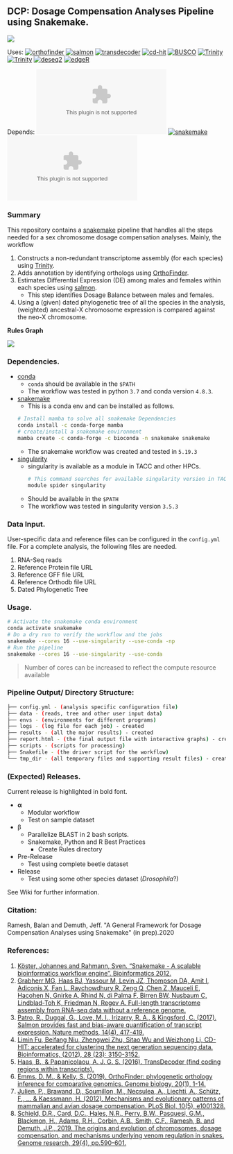 ## **DCP**: Dosage Compensation Analyses Pipeline using Snakemake.

![](https://img.shields.io/maintenance/yes/2020)

Uses:
[![orthofinder](https://img.shields.io/conda/dn/bioconda/orthofinder?label=orthofinder)](https://github.com/davidemms/OrthoFinder)
[![salmon](https://img.shields.io/conda/dn/bioconda/salmon?label=salmon)](https://salmon.readthedocs.io/en/latest/salmon.html)
[![transdecoder](https://img.shields.io/conda/dn/bioconda/transdecoder?label=transdecoder)](https://github.com/TransDecoder/TransDecoder/wiki)
[![cd-hit](https://img.shields.io/conda/dn/bioconda/cd-hit?label=cdhit)](https://github.com/weizhongli/cdhit/wiki)
[![BUSCO](https://img.shields.io/conda/dn/bioconda/busco?label=busco)](https://busco-archive.ezlab.org/v3/)
[![Trinity](https://img.shields.io/docker/v/trinityrnaseq/trinityrnaseq/2.10.0?label=Trinity)](https://hub.docker.com/r/trinityrnaseq/trinityrnaseq/tags)
[![Trinity](https://img.shields.io/docker/image-size/trinityrnaseq/trinityrnaseq/2.10.0?label=Trinity)](https://github.com/trinityrnaseq/trinityrnaseq/wiki/Trinity-in-Docker)
[![deseq2](https://img.shields.io/conda/dn/bioconda/bioconductor-deseq2?label=deseq2)](https://bioconductor.org/packages/release/bioc/html/DESeq2.html)
[![edgeR](https://img.shields.io/conda/dn/bioconda/bioconductor-edgeR?label=edgeR)](https://bioconductor.org/packages/release/bioc/html/edgeR.html)

Depends: [![](https://img.shields.io/github/downloads/conda/conda/4.8.3/conda-4.8.3.tar.gz?label=conda)](https://docs.conda.io/en/latest/miniconda.html)
[![snakemake](https://img.shields.io/conda/dn/bioconda/snakemake.svg?label=snakemake)](https://bioconda.github.io/recipes/snakemake/README.html)
[![](https://img.shields.io/github/downloads-pre/hpcng/singularity/v3.5.3/singularity-3.5.3.tar.gz?label=Singularity)](https://sylabs.io/guides/3.5/user-guide/quick_start.html#quick-installation-steps)

### Summary

This repository contains a [snakemake](https://snakemake.readthedocs.io/en/stable/) pipeline that handles all the steps needed for a sex chromosome dosage compensation analyses. Mainly, the workflow

1. Constructs a non-redundant transcriptome assembly (for each species) using [Trinity](https://github.com/trinityrnaseq/trinityrnaseq).
2. Adds annotation by identifying orthologs using [OrthoFinder](https://github.com/davidemms/OrthoFinder).
3. Estimates Differential Expression (DE) among males and females within each species using [salmon](https://github.com/COMBINE-lab/salmon).
	- This step identifies Dosage Balance between males and females.
4. Using a (given) dated phylogenetic tree of all the species in the analysis, (weighted) ancestral-X chromosome expression is compared against the neo-X chromosome.

__Rules Graph__  

![](https://raw.githubusercontent.com/rameshbalan/rameshbalan.github.io/e8e4494c6c4f9f8bcc6b9b5479f9b983f8db89e3/files/DCA_rulegraph.svg)

### Dependencies.

- [conda](https://docs.conda.io/en/latest/miniconda.html)
	- `conda` should be available in the `$PATH`
	- The workflow was tested in python `3.7` and conda version `4.8.3`.
- [snakemake](https://snakemake.readthedocs.io/en/stable/getting_started/installation.html)
	- This is a conda env and can be installed as follows.
	```bash
	# Install mamba to solve all snakemake Dependencies
	conda install -c conda-forge mamba
	# create/install a snakemake environment
	mamba create -c conda-forge -c bioconda -n snakemake snakemake
	```
	- The snakemake workflow was created and tested in `5.19.3`
- [singularity](https://sylabs.io/guides/3.5/user-guide/quick_start.html#quick-installation-steps)
	- singularity is available as a module in TACC and other HPCs.
	 	```bash
		# This command searches for available singularity version in TACC
		module spider singularity
		```
	- Should be available in the `$PATH`
	- The workflow was tested in singularity version `3.5.3`

### Data Input.

User-specific data and reference files can be configured in the `config.yml` file. For a complete analysis, the following files are needed.

1. RNA-Seq reads
2. Reference Protein file URL
3. Reference GFF file URL
4. Reference Orthodb file URL
5. Dated Phylogenetic Tree

### Usage.

```bash
# Activate the snakemake conda environment
conda activate snakemake
# Do a dry run to verify the workflow and the jobs
snakemake --cores 16 --use-singularity --use-conda -np
# Run the pipeline
snakemake --cores 16 --use-singularity --use-conda
```
> Number of cores can be increased to reflect the compute resource available

### Pipeline Output/ Directory Structure:

```bash
├── config.yml - (analysis specific configuration file)
├── data - (reads, tree and other user input data)
├── envs - (environments for different programs)
├── logs - (log file for each job) - created
├── results - (all the major results) - created
├── report.html - (the final output file with interactive graphs) - created
├── scripts - (scripts for processing)
├── Snakefile - (the driver script for the workflow)
└── tmp_dir - (all temporary files and supporting result files) - created
```

### (Expected) Releases.

Current release is highlighted in bold font.  
- **&alpha;**  
	- Modular workflow  
	- Test on sample dataset  
- &beta;  
	- Parallelize BLAST in 2 bash scripts.
	- Snakemake, Python and R Best Practices  
		- Create Rules directory
- Pre-Release  
	- Test using complete beetle dataset
- Release  
	- Test using some other species dataset (_Drosophila_?)

See Wiki for further information.

### Citation:  

Ramesh, Balan and Demuth, Jeff. "A General Framework for Dosage Compensation Analyses using Snakemake" (in prep).2020

### References:

1. [Köster, Johannes and Rahmann, Sven. “Snakemake - A scalable bioinformatics workflow engine”. Bioinformatics 2012.](https://academic.oup.com/bioinformatics/article/28/19/2520/290322)
2. [Grabherr MG, Haas BJ, Yassour M, Levin JZ, Thompson DA, Amit I, Adiconis X, Fan L, Raychowdhury R, Zeng Q, Chen Z, Mauceli E, Hacohen N, Gnirke A, Rhind N, di Palma F, Birren BW, Nusbaum C, Lindblad-Toh K, Friedman N, Regev A. Full-length transcriptome assembly from RNA-seq data without a reference genome.](https://www.nature.com/articles/nbt.1883)
3. [Patro, R., Duggal, G., Love, M. I., Irizarry, R. A., & Kingsford, C. (2017). Salmon provides fast and bias-aware quantification of transcript expression. Nature methods, 14(4), 417-419.](https://www.nature.com/articles/nmeth.4197)
4. [Limin Fu, Beifang Niu, Zhengwei Zhu, Sitao Wu and Weizhong Li, CD-HIT: accelerated for clustering the next generation sequencing data. Bioinformatics, (2012), 28 (23): 3150-3152.](https://academic.oup.com/bioinformatics/article/28/23/3150/192160)
5. [Haas, B., & Papanicolaou, A. J. G. S. (2016). TransDecoder (find coding regions within transcripts).](https://github.com/TransDecoder/TransDecoder/wiki)  
6. [Emms, D. M., & Kelly, S. (2019). OrthoFinder: phylogenetic orthology inference for comparative genomics. Genome biology, 20(1), 1-14.](https://genomebiology.biomedcentral.com/articles/10.1186/s13059-019-1832-y)
7. [Julien, P., Brawand, D., Soumillon, M., Necsulea, A., Liechti, A., Schütz, F., ... & Kaessmann, H. (2012). Mechanisms and evolutionary patterns of mammalian and avian dosage compensation. PLoS Biol, 10(5), e1001328.](https://journals.plos.org/plosbiology/article?id=10.1371/journal.pbio.1001328)
8. [Schield, D.R., Card, D.C., Hales, N.R., Perry, B.W., Pasquesi, G.M., Blackmon, H., Adams, R.H., Corbin, A.B., Smith, C.F., Ramesh, B. and Demuth, J.P., 2019. The origins and evolution of chromosomes, dosage compensation, and mechanisms underlying venom regulation in snakes. Genome research, 29(4), pp.590-601.](https://genome.cshlp.org/content/29/4/590.full.pdf)

